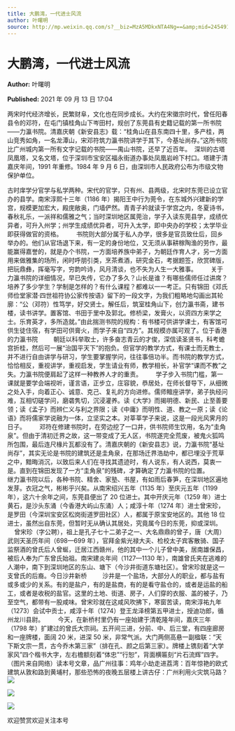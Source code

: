 ```yaml
---
title: 大鹏湾，一代进士风流
author: 叶曙明
source: http://mp.weixin.qq.com/s?__biz=MzA5MDkxNTA4Ng==&amp;mid=2454911479&amp;idx=1&amp;sn=c30a0610fde20d3d6976870ae77886e0&amp;chksm=87a23196b0d5b88073c13df087465d3ce8e35d328f80593ce01072d38c75837275b04ecbbb9c#rd
---
```


# 大鹏湾，一代进士风流

**Author:** 叶曙明

**Published:** 2021 年 09 月 13 日 17:04

两宋时代经济增长，民繁财阜，文化也在同步成长。大约在宋徽宗时代，曾任阳春县令的邓符，在屯门镇桂角山下岑田村，规创了东莞县有史籍记载的第一所书院——力瀛书院。清嘉庆朝《新安县志》载：“桂角山在县东南四十里，多产桂，两山竞秀如角，一名龙潭山，宋邓符筑力瀛书院讲学于其下，今基址尚存。”这所书院比广州城内第一所有文字记载的书院——禺山书院，还早了近百年。  深圳的古塔凤凰塔，又名文塔，位于深圳市宝安区福永街道办事处凤凰岩岭下村口。塔建于清嘉庆年间，1991 年重修。1984 年 9 月 6 日，由深圳市人民政府公布为市级文物保护单位。

古时庠学分官学与私学两种。宋代的官学，只有州、县两级，北宋时东莞已设立官办的县学。南宋淳熙十三年（1186 年）揭阳王中行为莞令，在东城外兴建新的学宫，规模更加宏大，殿庑敞奥，门墙俨然。青青子衿就读于学宫之内，冬夏诗书，春秋礼乐，一派祥和儒雅之气；当时深圳地区属莞治，学子入读东莞县学，成绩优异者，可升入州学；州学生成绩优异者，可升入太学，即中央办的学校；太学毕业即获得做官的资格。        书院则大部分属于私人办学，很多是官员致仕后，回乡举办的。他们从官场退下来，有一定的身份地位，又无须从事耕稼陶渔的劳作，最能赢得嘉誉的，就是办个书院，一方面培养族中弟子，为朝廷作育人才，另一方面用来做雅集的场所，闲时呼朋引类，烹茶煮酒，研究金石，考据题签，欣赏碑版，把玩鼎彝，挥毫写字，穷韵吟诗，风月清谈，也不失为人生一大雅事。        关于力瀛书院的详细情况，早已失传，它办了多久？山长是谁？有哪些儒师任过讲席？培养了多少学生？学制是怎样的？有什么课程？都难以一一考正。只有锦田《邓氏师俭堂家潜·四世祖符协公家传按语》留下的一段文字，为我们粗略地勾画出其轮廓：“公（邓符）性笃学，好交贤士。解任后，筑室桂角山下，创力瀛书斋，建书楼，读书讲学。置客馆、书田于里中及郭北。修桥梁，发膏火，以资四方来学之士。乐育英才，多所造就。”由此揣测书院的规构：有书楼可供讲学课士，有客馆可供生徒住宿，有学田可供膏火，而学子来自“四方”。其规模亦属可观了。位于香港的力瀛书院         朝廷以科举取士，许多奋志青云的才俊，深信读圣贤书，科考蟾宫折桂，然后可一展“治国平天下”的抱负。但官学的教学方式，有课士而无教士，并不进行自由讲学与研习，学生要掌握学问，往往事倍功半。而书院的教学方式，恰恰相反，重视讲学，重视启发，学生请业有师，教学相长，补官学“课而不教”之失。力瀛书院便肩起了这样一种教养人才的重责。        学子步入书院门槛，第一课就是要学会端视听，谨言语，正步立，庄容貌，恭居处，在师长督导下，从细微之处入手，向着正心、诚意、克己、复礼的方向进修。儒师鳣座讲学，弟子执经问难，互相切磋学问，磨砻隽切，沉浸灌养。读《大学》而揭明德、新民、止至善要领；读《孟子》而辨仁义与利之界限；读《中庸》而明性、道、教之一原；读《论语》而将儒家学说融为一体，立坚实之本。对莘莘学子来说，这是一段光风霁月的日子。        邓符在修建书院时，在旁边挖了一口井，供书院师生饮用，名为“圭角泉”。但由于清初迁界之故，这一带变成了无人区，书院遂完全荒废，被鬼火狐鸣所包围，最后连尺椽片瓦都没有了。清嘉庆朝的《新安县志》说，力瀛书院“基址尚存”，其实无论是书院的建筑还是圭角泉，在那场迁界浩劫中，都已埋没于荒草之中，黯晦消沉，以致后来人们在寻找其遗迹时，有人说东，有人说西，莫衷一是。直到在锦田发现了一方“圭角泉”的残碑，才算确定了力瀛书院的位置。        继力瀛书院以后，各种书院、精舍、家塾、书屋，有如雨后春笋，在深圳地区遍地发芽。衣冠之气，彬彬乎兴矣。从南宋绍兴五年（1135 年）至庆元五年（1199 年），这六十余年之间，东莞县便出了 20 位进士。其中开庆元年（1259 年）进士黄石，是沙头东涌（今香港大屿山东涌）人；咸淳十年（1274 年）进士曾宋珍，是罗田（今深圳宝安区松岗街道罗田社区）人，都属于原宝安地区的。其他 18 位进士，虽然出自东莞，但暂时无从确认其居处，究竟属今日的东莞，抑或深圳。        曾宋珍（字公聘），祖上是孔子七十二弟子之一、大名鼎鼎的曾子，唐（大周）武则天圣历年间（698—699 年），官拜金紫光禄大夫、检校太子宾客散骑、国子监祭酒的曾氏后人曾蜒，迁居江西赣州，他的其中一个儿子曾中美，居南雄保昌，被后人奉为广东曾氏始祖。南宋建炎年间（1127—1130 年），南雄曾氏夹在逃难的人潮中，南下到深圳地区的东山、塘下（今沙井街道东塘社区）。曾宋珍就是这一支曾氏的后裔。今日沙井新桥         沙井是一个盐场，大部分人的职业，都与盐有或多或少的关系。有的是盐户，有的是盐商，有的是看守盐仓的，或者是运盐的船工，或者是收税的盐官。这里的土地、街道、房子，人们穿的衣服、盖的被子，乃至空气，都带有一股咸味。曾宋珍就在这咸风吹拂下，寒窗苦读，南宋淳祐九年（1273）会试中贡士，咸淳十年（1274）登王龙泽榜第五甲进士，授迪功郎，循州龙川县尉。        今天，在新桥村里仍有一座始建于清乾隆年间，嘉庆三年（1798 年）扩建过的曾氏大宗祠。五开间三进，分前、中、后三堂，有四座廊房和一座牌楼，面阔 20 米，进深 50 米，非常气派。大门两侧高悬一副楹联：“天下斯文宗一贯，古今乔木第三家”（排在孔、颜之后第三家）。牌楼上镌刻着“大学家风”四个楷书大字，左右檐额刻着“体忠”“行恕”，背面横匾刻“片石流辉”四字。（图片来自网络）读本号文章，品广州往事：鸡年小劫走进荔湾：百年惊艳的欧式建筑从敦和路到黄埔村，那些恐怖的夜晚五层楼上讲古仔：广州利用火灾筑马路？![](https://mmbiz.qpic.cn/mmbiz_jpg/PJWG74pLsMZ7pmLp8wZTScOAy2xT6dc9oxRF2oiatAofS8dvznC15nSrWwkKQlStdW6JfCiby5icgCtia0yyibHw2xw/640)

![](https://mmbiz.qpic.cn/mmbiz_jpg/PJWG74pLsMZ7pmLp8wZTScOAy2xT6dc9t25icY4Rs0HZAaPkFcCWhtLI1YC64BVXiasgQZeY0OU3VAqsFIjia8Ppg/640)

![](https://mmbiz.qpic.cn/mmbiz_jpg/PJWG74pLsMZ7pmLp8wZTScOAy2xT6dc9MMnJl8S3dkniaLapZzY2IOGQq8XEBNF8g2r4VSldK31CtsEcPQiaXTmA/640)

欢迎赞赏欢迎关注本号
